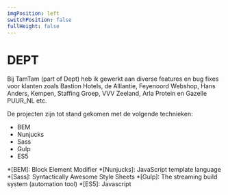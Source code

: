 ```yaml
---
imgPosition: left
switchPosition: false
fullHeight: false
---
```


# DEPT

Bij TamTam (part of Dept) heb ik gewerkt aan diverse features en bug fixes voor klanten zoals Bastion Hotels, de Alliantie, Feyenoord Webshop, Hans Anders, Kempen, Staffing Groep, VVV Zeeland, Arla Protein en Gazelle PUUR_NL etc.

De projecten zijn tot stand gekomen met de volgende technieken:

- BEM
- Nunjucks
- Sass
- Gulp
- ES5

*[BEM]: Block Element Modifier
*[Nunjucks]: JavaScript template language
*[Sass]: Syntactically Awesome Style Sheets
*[Gulp]: The streaming build system (automation tool)
*[ES5]: Javascript